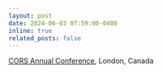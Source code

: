 ```yaml
---
layout: post
date: 2024-06-03 07:59:00-0400
inline: true
related_posts: false
---
```


<a href="https://site.pheedloop.com/event/cors2024/home"> CORS Annual Conference</a>, London, Canada 
